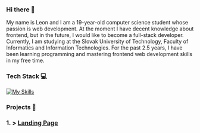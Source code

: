 ### Hi there 👋
My name is Leon and I am a 19-year-old computer science student whose passion is web development. At the moment I have decent knowledge about frontend, but in the future, I would like to become a full-stack developer. Currently, I am studying at the Slovak University of Technology, Faculty of Informatics and Information Technologies. For the past 2.5 years, I have been learning programming and mastering frontend web development skills in my free time.
### Tech Stack 💻
[![My Skills](https://skillicons.dev/icons?i=html,css,bootstrap,sass,js,react,mui,firebase,figma&perline=10)](https://skillicons.dev)
### Projects 📂
### 1. > [Landing Page](https://github.com/radoleon/projects/tree/c28a0f053c2c922c28de45cd1c4d453e9217d286/project%201%20-%20landing%20page)
